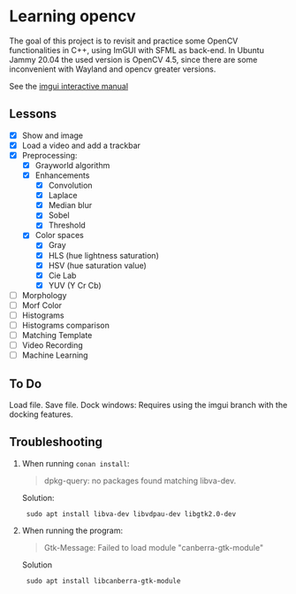# Learning opencv

The goal of this project is to revisit and practice some OpenCV functionalities
in C++, using ImGUI with SFML as back-end.
In Ubuntu Jammy 20.04 the used version is OpenCV 4.5, since there are some
inconvenient with Wayland and opencv greater versions.

See the [imgui interactive manual](https://pthom.github.io/imgui_manual_online/manual/imgui_manual.html)


## Lessons

- [x] Show and image
- [x] Load a video and add a trackbar
- [x] Preprocessing:
  - [x] Grayworld algorithm
  - [x] Enhancements
    - [x] Convolution
    - [x] Laplace
    - [x] Median blur
    - [x] Sobel
    - [x] Threshold
  - [x] Color spaces
    - [x] Gray
    - [x] HLS (hue lightness saturation)
    - [x] HSV (hue saturation value)
    - [x] Cie Lab
    - [x] YUV (Y Cr Cb)
- [ ] Morphology
- [ ] Morf Color
- [ ] Histograms
- [ ] Histograms comparison
- [ ] Matching Template
- [ ] Video Recording
- [ ] Machine Learning

## To Do

Load file.
Save file.
Dock windows: Requires using the imgui branch with the docking features.

## Troubleshooting

1. When running `conan install`:

   > dpkg-query: no packages found matching libva-dev.

   Solution:

        sudo apt install libva-dev libvdpau-dev libgtk2.0-dev

2. When running the program:

   > Gtk-Message: Failed to load module "canberra-gtk-module"

   Solution

        sudo apt install libcanberra-gtk-module
